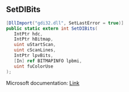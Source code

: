 ## SetDIBits

```csharp
[DllImport("gdi32.dll", SetLastError = true)]
public static extern int SetDIBits(
   IntPtr hdc,
   IntPtr hBitmap,
   uint uStartScan,
   uint cScanLines,
   IntPtr lpvBits,
   [In] ref BITMAPINFO lpbmi,
   uint fuColorUse
);
```

Microsoft documentation: [Link](https://docs.microsoft.com/en-us/windows/win32/api/wingdi/nf-wingdi-setdibits)
